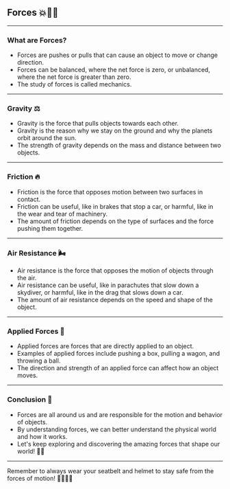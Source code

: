 ## Forces 💥🔭🚀

---

### What are Forces?

- Forces are pushes or pulls that can cause an object to move or change direction.
- Forces can be balanced, where the net force is zero, or unbalanced, where the net force is greater than zero.
- The study of forces is called mechanics.

---

### Gravity ⚖️

- Gravity is the force that pulls objects towards each other.
- Gravity is the reason why we stay on the ground and why the planets orbit around the sun.
- The strength of gravity depends on the mass and distance between two objects.

---

### Friction 🔥

- Friction is the force that opposes motion between two surfaces in contact.
- Friction can be useful, like in brakes that stop a car, or harmful, like in the wear and tear of machinery.
- The amount of friction depends on the type of surfaces and the force pushing them together.

---

### Air Resistance 🌬️

- Air resistance is the force that opposes the motion of objects through the air.
- Air resistance can be useful, like in parachutes that slow down a skydiver, or harmful, like in the drag that slows down a car.
- The amount of air resistance depends on the speed and shape of the object.

---

### Applied Forces 💪

- Applied forces are forces that are directly applied to an object.
- Examples of applied forces include pushing a box, pulling a wagon, and throwing a ball.
- The direction and strength of an applied force can affect how an object moves.

---

### Conclusion 🌟

- Forces are all around us and are responsible for the motion and behavior of objects.
- By understanding forces, we can better understand the physical world and how it works.
- Let's keep exploring and discovering the amazing forces that shape our world! 🔭🚀

---

Remember to always wear your seatbelt and helmet to stay safe from the forces of motion! 🚗🚴‍♀️💨
